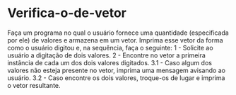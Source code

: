 # Verifica-o-de-vetor
Faça um programa no qual o usuário fornece uma quantidade (especificada por ele) de valores e armazena em um vetor. Imprima esse vetor da forma como o usuário digitou e, na sequência, faça o seguinte:  1 - Solicite ao usuário a digitação de dois valores.  2 - Encontre no vetor a primeira instância de cada um dos dois valores digitados.  3.1 - Caso algum dos valores não esteja presente no vetor, imprima uma mensagem avisando ao usuário.  3.2 - Caso encontre os dois valores, troque-os de lugar e imprima o vetor resultante.
